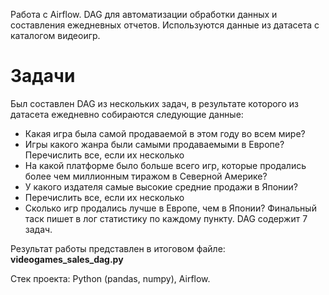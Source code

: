 Работа с Airflow. DAG для автоматизации обработки данных и составления ежедневных отчетов. Используются данные из датасета с каталогом видеоигр.

# Задачи
Был составлен DAG из нескольких задач, в результате которого из датасета ежедневно собираются следующие данные:

 - Какая игра была самой продаваемой в этом году во всем мире?
 - Игры какого жанра были самыми продаваемыми в Европе? Перечислить все, если их несколько
 - На какой платформе было больше всего игр, которые продались более чем миллионным тиражом в Северной Америке?
 - У какого издателя самые высокие средние продажи в Японии?
 - Перечислить все, если их несколько
 - Сколько игр продались лучше в Европе, чем в Японии?
Финальный таск пишет в лог статистику по каждому пункту. DAG содержит 7 задач.

Результат работы представлен в итоговом файле: **videogames_sales_dag.py**

Стек проекта: Python (pandas, numpy), Airflow.
